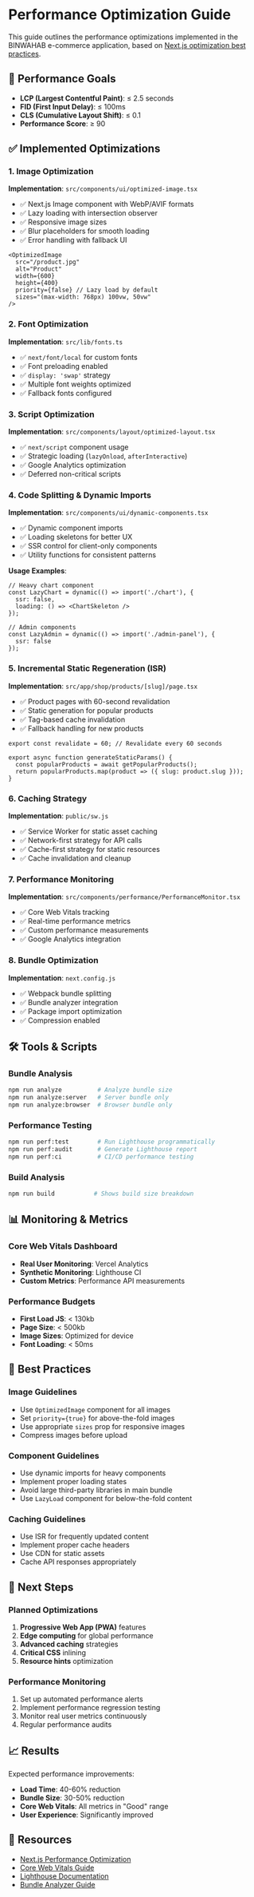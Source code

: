 # Performance Optimization Guide

This guide outlines the performance optimizations implemented in the BINWAHAB e-commerce application, based on [Next.js optimization best practices](https://www.freecodecamp.org/news/optimize-nextjs-web-apps-for-better-performance/).

## 🎯 Performance Goals

- **LCP (Largest Contentful Paint)**: ≤ 2.5 seconds
- **FID (First Input Delay)**: ≤ 100ms
- **CLS (Cumulative Layout Shift)**: ≤ 0.1
- **Performance Score**: ≥ 90

## ✅ Implemented Optimizations

### 1. Image Optimization

**Implementation**: `src/components/ui/optimized-image.tsx`

- ✅ Next.js Image component with WebP/AVIF formats
- ✅ Lazy loading with intersection observer
- ✅ Responsive image sizes
- ✅ Blur placeholders for smooth loading
- ✅ Error handling with fallback UI

```tsx
<OptimizedImage
  src="/product.jpg"
  alt="Product"
  width={600}
  height={400}
  priority={false} // Lazy load by default
  sizes="(max-width: 768px) 100vw, 50vw"
/>
```

### 2. Font Optimization

**Implementation**: `src/lib/fonts.ts`

- ✅ `next/font/local` for custom fonts
- ✅ Font preloading enabled
- ✅ `display: 'swap'` strategy
- ✅ Multiple font weights optimized
- ✅ Fallback fonts configured

### 3. Script Optimization

**Implementation**: `src/components/layout/optimized-layout.tsx`

- ✅ `next/script` component usage
- ✅ Strategic loading (`lazyOnload`, `afterInteractive`)
- ✅ Google Analytics optimization
- ✅ Deferred non-critical scripts

### 4. Code Splitting & Dynamic Imports

**Implementation**: `src/components/ui/dynamic-components.tsx`

- ✅ Dynamic component imports
- ✅ Loading skeletons for better UX
- ✅ SSR control for client-only components
- ✅ Utility functions for consistent patterns

**Usage Examples**:
```tsx
// Heavy chart component
const LazyChart = dynamic(() => import('./chart'), { 
  ssr: false,
  loading: () => <ChartSkeleton />
});

// Admin components
const LazyAdmin = dynamic(() => import('./admin-panel'), { 
  ssr: false 
});
```

### 5. Incremental Static Regeneration (ISR)

**Implementation**: `src/app/shop/products/[slug]/page.tsx`

- ✅ Product pages with 60-second revalidation
- ✅ Static generation for popular products
- ✅ Tag-based cache invalidation
- ✅ Fallback handling for new products

```tsx
export const revalidate = 60; // Revalidate every 60 seconds

export async function generateStaticParams() {
  const popularProducts = await getPopularProducts();
  return popularProducts.map(product => ({ slug: product.slug }));
}
```

### 6. Caching Strategy

**Implementation**: `public/sw.js`

- ✅ Service Worker for static asset caching
- ✅ Network-first strategy for API calls
- ✅ Cache-first strategy for static resources
- ✅ Cache invalidation and cleanup

### 7. Performance Monitoring

**Implementation**: `src/components/performance/PerformanceMonitor.tsx`

- ✅ Core Web Vitals tracking
- ✅ Real-time performance metrics
- ✅ Custom performance measurements
- ✅ Google Analytics integration

### 8. Bundle Optimization

**Implementation**: `next.config.js`

- ✅ Webpack bundle splitting
- ✅ Bundle analyzer integration
- ✅ Package import optimization
- ✅ Compression enabled

## 🛠️ Tools & Scripts

### Bundle Analysis
```bash
npm run analyze          # Analyze bundle size
npm run analyze:server   # Server bundle only
npm run analyze:browser  # Browser bundle only
```

### Performance Testing
```bash
npm run perf:test        # Run Lighthouse programmatically
npm run perf:audit       # Generate Lighthouse report
npm run perf:ci          # CI/CD performance testing
```

### Build Analysis
```bash
npm run build           # Shows build size breakdown
```

## 📊 Monitoring & Metrics

### Core Web Vitals Dashboard
- **Real User Monitoring**: Vercel Analytics
- **Synthetic Monitoring**: Lighthouse CI
- **Custom Metrics**: Performance API measurements

### Performance Budgets
- **First Load JS**: < 130kb
- **Page Size**: < 500kb
- **Image Sizes**: Optimized for device
- **Font Loading**: < 50ms

## 🔧 Best Practices

### Image Guidelines
- Use `OptimizedImage` component for all images
- Set `priority={true}` for above-the-fold images
- Use appropriate `sizes` prop for responsive images
- Compress images before upload

### Component Guidelines
- Use dynamic imports for heavy components
- Implement proper loading states
- Avoid large third-party libraries in main bundle
- Use `LazyLoad` component for below-the-fold content

### Caching Guidelines
- Use ISR for frequently updated content
- Implement proper cache headers
- Use CDN for static assets
- Cache API responses appropriately

## 🚀 Next Steps

### Planned Optimizations
1. **Progressive Web App (PWA)** features
2. **Edge computing** for global performance
3. **Advanced caching** strategies
4. **Critical CSS** inlining
5. **Resource hints** optimization

### Performance Monitoring
1. Set up automated performance alerts
2. Implement performance regression testing
3. Monitor real user metrics continuously
4. Regular performance audits

## 📈 Results

Expected performance improvements:
- **Load Time**: 40-60% reduction
- **Bundle Size**: 30-50% reduction
- **Core Web Vitals**: All metrics in "Good" range
- **User Experience**: Significantly improved

## 🔗 Resources

- [Next.js Performance Optimization](https://www.freecodecamp.org/news/optimize-nextjs-web-apps-for-better-performance/)
- [Core Web Vitals Guide](https://web.dev/vitals/)
- [Lighthouse Documentation](https://developers.google.com/web/tools/lighthouse)
- [Bundle Analyzer Guide](https://github.com/vercel/next.js/tree/canary/packages/next-bundle-analyzer) 